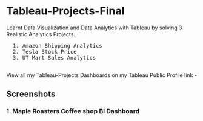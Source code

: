 # Tableau-Projects-Final
Learnt Data Visualization and Data Analytics with Tableau by solving 3 Realistic Analytics Projects.

  <pre>
  1. Amazon Shipping Analytics    
  2. Tesla Stock Price            
  3. UT Mart Sales Analytics            
  </pre>

View all my Tableau-Projects Dashboards on my Tableau Public Profile link - 

## Screenshots

### 1. Maple Roasters Coffee shop BI Dashboard




